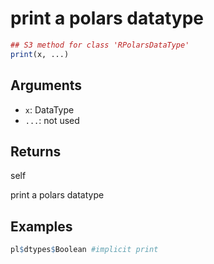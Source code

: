 # print a polars datatype

```r
## S3 method for class 'RPolarsDataType'
print(x, ...)
```

## Arguments

- `x`: DataType
- `...`: not used

## Returns

self

print a polars datatype

## Examples

```r
pl$dtypes$Boolean #implicit print
```